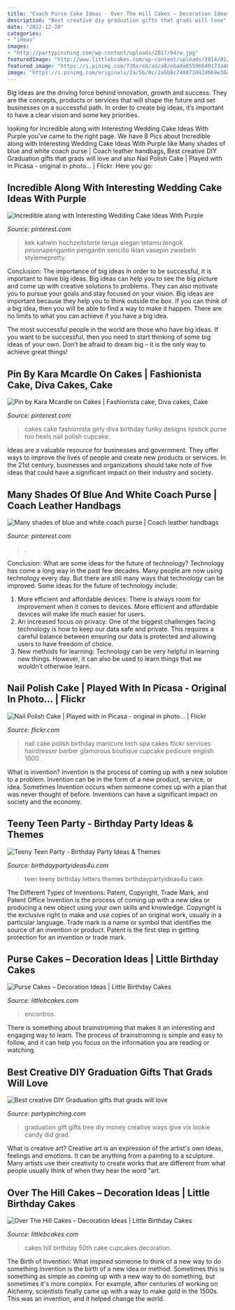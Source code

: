 ```yaml
---
title: "Coach Purse Cake Ideas - Over The Hill Cakes – Decoration Ideas"
description: "Best creative diy graduation gifts that grads will love"
date: "2022-12-28"
categories:
- "ideas"
images:
- "http://partypinching.com/wp-content/uploads/2017/04/w.jpg"
featuredImage: "http://www.littlebcakes.com/wp-content/uploads/2014/02/Over-The-Hill-Cakes.jpg"
featured_image: "https://i.pinimg.com/736x/eb/ad/a8/ebada85596640173a409b58cf86e0a11--online-shopping-fashion-handbags-online-shopping.jpg"
image: "https://i.pinimg.com/originals/2a/5b/8c/2a5b8c748872d42d669e36d95fb2ed82.jpg"
---
```



Big Ideas are the driving force behind innovation, growth and success. They are the concepts, products or services that will shape the future and set businesses on a successful path. In order to create big ideas, it’s important to have a clear vision and some key priorities.

	

		
looking for Incredible along with Interesting Wedding Cake Ideas With Purple you've came to the right page. We have 8 Pics about Incredible along with Interesting Wedding Cake Ideas With Purple like Many shades of blue and white coach purse | Coach leather handbags, Best creative DIY Graduation gifts that grads will love and also Nail Polish Cake | Played with in Picasa - original in photo… | Flickr. Here you go:
		
    
## Incredible Along With Interesting Wedding Cake Ideas With Purple

<img loading=lazy src="https://i.pinimg.com/736x/b3/8b/c3/b38bc3777b4681541a007bcdcc28fccf.jpg" onerror="this.onerror=null;this.src='https://tse4.mm.bing.net/th?id=OIP.0gvz5SmEjOtNFuo2xQYrFQHaLH&amp;pid=15.1';" alt="Incredible along with Interesting Wedding Cake Ideas With Purple">

_Source: pinterest.com_

>kek kahwin hochzeitstorte teruja elegan tetamu tengok pesonapengantin pengantin sencillo iklan vasepin zwiebeln stylemepretty. 

	

Conclusion: The importance of big ideas
In order to be successful, it is important to have big ideas. Big ideas can help you to see the big picture and come up with creative solutions to problems. They can also motivate you to pursue your goals and stay focused on your vision.
Big ideas are important because they help you to think outside the box. If you can think of a big idea, then you will be able to find a way to make it happen. There are no limits to what you can achieve if you have a big idea.

The most successful people in the world are those who have big ideas. If you want to be successful, then you need to start thinking of some big ideas of your own. Don’t be afraid to dream big – it is the only way to achieve great things!

    
## Pin By Kara Mcardle On Cakes | Fashionista Cake, Diva Cakes, Cake

<img loading=lazy src="https://i.pinimg.com/originals/2a/5b/8c/2a5b8c748872d42d669e36d95fb2ed82.jpg" onerror="this.onerror=null;this.src='https://tse2.mm.bing.net/th?id=OIP.b8bJdx7AS5sD7EowK9nYrgHaLG&amp;pid=15.1';" alt="Pin by Kara Mcardle on Cakes | Fashionista cake, Diva cakes, Cake">

_Source: pinterest.com_

>cakes cake fashionista girly diva birthday funky designs lipstick purse too heels nail polish cupcake. 

	

Ideas are a valuable resource for businesses and government. They offer ways to improve the lives of people and create new products or services. In the 21st century, businesses and organizations should take note of five ideas that could have a significant impact on their industry and society.

    
## Many Shades Of Blue And White Coach Purse | Coach Leather Handbags

<img loading=lazy src="https://i.pinimg.com/736x/eb/ad/a8/ebada85596640173a409b58cf86e0a11--online-shopping-fashion-handbags-online-shopping.jpg" onerror="this.onerror=null;this.src='https://tse1.mm.bing.net/th?id=OIP.titmyG0GuvJjXsbRFTkVLgHaHa&amp;pid=15.1';" alt="Many shades of blue and white coach purse | Coach leather handbags">

_Source: pinterest.com_

>. 

	

Conclusion: What are some ideas for the future of technology?
Technology has come a long way in the past few decades. Many people are now using technology every day. But there are still many ways that technology can be improved. Some ideas for the future of technology include: 
1) More efficient and affordable devices: There is always room for improvement when it comes to devices. More efficient and affordable devices will make life much easier for users. 
2) An increased focus on privacy: One of the biggest challenges facing technology is how to keep our data safe and private. This requires a careful balance between ensuring our data is protected and allowing users to have freedom of choice. 
3) New methods for learning: Technology can be very helpful in learning new things. However, it can also be used to learn things that we wouldn’t otherwise learn.

    
## Nail Polish Cake | Played With In Picasa - Original In Photo… | Flickr

<img loading=lazy src="https://c1.staticflickr.com/9/8453/8010710671_63e3d2e377_b.jpg" onerror="this.onerror=null;this.src='https://tse3.mm.bing.net/th?id=OIP.tgwCTGi1LpSOwl9VsGInBgHaJ4&amp;pid=15.1';" alt="Nail Polish Cake | Played with in Picasa - original in photo… | Flickr">

_Source: flickr.com_

>nail cake polish birthday manicure tech spa cakes flickr services hairdresser barber glamorous boutique cupcake pedicure english 1000. 

	

What is invention?
Invention is the process of coming up with a new solution to a problem. Invention can be in the form of a new product, service, or idea. Sometimes Invention occurs when someone comes up with a plan that was never thought of before. Inventions can have a significant impact on society and the economy.

    
## Teeny Teen Party - Birthday Party Ideas &amp; Themes

<img loading=lazy src="http://birthdaypartyideas4u.com/wp-content/uploads/2016/10/Teeny-Teen-Party-Cake.jpg" onerror="this.onerror=null;this.src='https://tse3.mm.bing.net/th?id=OIP.YScZ9YujMXUiGZiZCY7aQAHaLH&amp;pid=15.1';" alt="Teeny Teen Party - Birthday Party Ideas &amp; Themes">

_Source: birthdaypartyideas4u.com_

>teen teeny birthday letters themes birthdaypartyideas4u cake. 

	

The Different Types of Inventions: Patent, Copyright, Trade Mark, and Patent Office
Invention is the process of coming up with a new idea or producing a new object using your own skills and knowledge. Copyright is the exclusive right to make and use copies of an original work, usually in a particular language. Trade mark is a name or symbol that identifies the source of an invention or product. Patent is the first step in getting protection for an invention or trade mark.

    
## Purse Cakes – Decoration Ideas | Little Birthday Cakes

<img loading=lazy src="https://www.littlebcakes.com/wp-content/uploads/2014/02/Purse-Cake-Design.jpg" onerror="this.onerror=null;this.src='https://tse2.mm.bing.net/th?id=OIP.RwVBnMj9xT_gZHTjH_12OwHaJi&amp;pid=15.1';" alt="Purse Cakes – Decoration Ideas | Little Birthday Cakes">

_Source: littlebcakes.com_

>encontros. 

	

There is something about brainstroming that makes it an interesting and engaging way to learn. The process of brainstroming is simple and easy to follow, and it can help you focus on the information you are reading or watching.

    
## Best Creative DIY Graduation Gifts That Grads Will Love

<img loading=lazy src="http://partypinching.com/wp-content/uploads/2017/04/w.jpg" onerror="this.onerror=null;this.src='https://tse3.mm.bing.net/th?id=OIP.jBe-rxwVAEKRh76ZKYQ2GAHaJ4&amp;pid=15.1';" alt="Best creative DIY Graduation gifts that grads will love">

_Source: partypinching.com_

>graduation gift gifts tree diy money creative ways give via lookie candy did grad. 

	

What is creative art?
Creative art is an expression of the artist's own ideas, feelings and emotions. It can be anything from a painting to a sculpture. Many artists use their creativity to create works that are different from what people usually think of when they hear the word "art.

    
## Over The Hill Cakes – Decoration Ideas | Little Birthday Cakes

<img loading=lazy src="http://www.littlebcakes.com/wp-content/uploads/2014/02/Over-The-Hill-Cakes.jpg" onerror="this.onerror=null;this.src='https://tse4.mm.bing.net/th?id=OIP.5kE3y0bqzJ2BnhDcF6u3fQHaHe&amp;pid=15.1';" alt="Over The Hill Cakes – Decoration Ideas | Little Birthday Cakes">

_Source: littlebcakes.com_

>cakes hill birthday 50th cake cupcakes decoration. 

	

The Birth of Invention: What inspired someone to think of a new way to do something
Invention is the birth of a new idea or method. Sometimes this is something as simple as coming up with a new way to do something, but sometimes it's more complex. For example, after centuries of working on Alchemy, scientists finally came up with a way to make gold in the 1500s. This was an invention, and it helped change the world.

